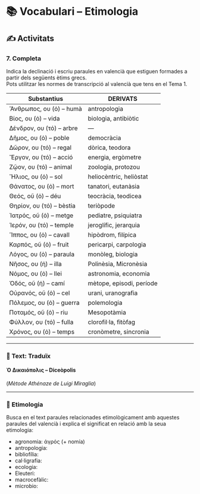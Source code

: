 # 📚 Vocabulari – Etimologia

## ✍️ Activitats

### 7. Completa

Indica la declinació i escriu paraules en valencià que estiguen formades a partir dels següents ètims grecs.  
Pots utilitzar les normes de transcripció al valencià que tens en el Tema 1.

| Substantius                  | DERIVATS                        |
|-----------------------------|----------------------------------|
| Ἄνθρωπος, ου (ὁ) – humà     | antropologia                    |
| Βίος, ου (ὁ) – vida          | biologia, antibiòtic            |
| Δένδρον, ου (τό) – arbre     | —                                |
| Δῆμος, ου (ὁ) – poble        | democràcia                      |
| Δῶρον, ου (τό) – regal       | dòrica, teodora                 |
| Ἔργον, ου (τό) – acció       | energia, ergòmetre              |
| Ζῷον, ου (τό) – animal       | zoologia, protozou              |
| Ἥλιος, ου (ὁ) – sol          | heliocèntric, heliòstat         |
| Θάνατος, ου (ὁ) – mort       | tanatori, eutanàsia             |
| Θεός, οῦ (ὁ) – déu           | teocràcia, teodicea             |
| Θηρίον, ου (τό) – bèstia     | teriòpode                       |
| Ἰατρός, οῦ (ὁ) – metge       | pediatre, psiquiatra            |
| Ἱερόν, ου (τό) – temple      | jeroglífic, jerarquia           |
| Ἵππος, ου (ὁ) – cavall       | hipòdrom, filípica              |
| Καρπός, οῦ (ὁ) – fruit       | pericarpi, carpologia           |
| Λόγος, ου (ὁ) – paraula      | monòleg, biologia               |
| Νῆσος, ου (ἡ) – illa         | Polinèsia, Micronèsia           |
| Νόμος, ου (ὁ) – llei         | astronomia, economia            |
| Ὁδός, οῦ (ἡ) – camí          | mètope, episodi, període        |
| Οὐρανός, οῦ (ὁ) – cel        | urani, uranografia              |
| Πόλεμος, ου (ὁ) – guerra     | polemologia                     |
| Ποταμός, οῦ (ὁ) – riu        | Mesopotàmia                     |
| Φύλλον, ου (τό) – fulla      | clorofil·la, fitòfag            |
| Χρόνος, ου (ὁ) – temps       | cronòmetre, sincronia           |

---

### 📜 Text: Traduïx

#### Ὁ Δικαιόπολις – Diceòpolis

(*Mètode Athénaze de Luigi Miraglia*)

---

### 📘 Etimologia

Busca en el text paraules relacionades etimològicament amb aquestes paraules del valencià i explica el significat en relació amb la seua etimologia:

- agronomia: ἀγρός (+ nomía)
- antropologia:
- bibliofília:
- cal·ligrafia:
- ecologia:
- Eleuteri:
- macrocefàlic:
- microbio: